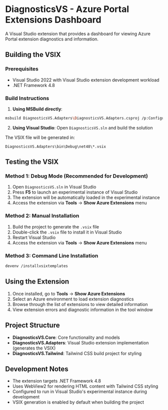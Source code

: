 # DiagnosticsVS - Azure Portal Extensions Dashboard

A Visual Studio extension that provides a dashboard for viewing Azure Portal extension diagnostics and information.

## Building the VSIX

### Prerequisites

- Visual Studio 2022 with Visual Studio extension development workload
- .NET Framework 4.8

### Build Instructions

1. **Using MSBuild directly**:

```sh
msbuild DiagnosticsVS.Adapters\DiagnosticsVS.Adapters.csproj /p:Configuration=Debug
```

2. **Using Visual Studio**: Open `DiagnosticsVS.sln` and build the solution

The VSIX file will be generated in:

```
DiagnosticsVS.Adapters\bin\Debug\net48\*.vsix
```

## Testing the VSIX

### Method 1: Debug Mode (Recommended for Development)

1. Open `DiagnosticsVS.sln` in Visual Studio
2. Press **F5** to launch an experimental instance of Visual Studio
3. The extension will be automatically loaded in the experimental instance
4. Access the extension via **Tools** → **Show Azure Extensions** menu

### Method 2: Manual Installation

1. Build the project to generate the `.vsix` file
2. Double-click the `.vsix` file to install it in Visual Studio
3. Restart Visual Studio
4. Access the extension via **Tools** → **Show Azure Extensions** menu

### Method 3: Command Line Installation

```sh
devenv /installvsixtemplates
```

## Using the Extension

1. Once installed, go to **Tools** → **Show Azure Extensions**
2. Select an Azure environment to load extension diagnostics
3. Browse through the list of extensions to view detailed information
4. View extension errors and diagnostic information in the tool window

## Project Structure

- **DiagnosticsVS.Core**: Core functionality and models
- **DiagnosticsVS.Adapters**: Visual Studio extension implementation (generates the VSIX)
- **DiagnosticsVS.Tailwind**: Tailwind CSS build project for styling

## Development Notes

- The extension targets .NET Framework 4.8
- Uses WebView2 for rendering HTML content with Tailwind CSS styling
- Configured to run in Visual Studio's experimental instance during development
- VSIX generation is enabled by default when building the project
